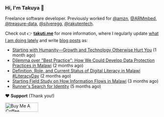 ### Hi, I'm Takuya 👋

Freelance software developer. Previously worked for [@amzn](https://github.com/amzn), [@ARMmbed](https://github.com/ARMmbed), [@treasure-data](https://github.com/treasure-data), [@silveregg](https://github.com/silveregg), [@rakutentech](https://github.com/rakutentech).

Check out 👉 **[takuti.me](https://takuti.me/)** for more information, where I regularly update [what I am doing lately](https://takuti.me/now/) and write [blog posts](https://takuti.me/note/) as:


- [Starting with Humanity—Growth and Technology Otherwise Hurt You](https://takuti.me/note/playing-in-malawi/) (1 month ago)
- [Dilemma over &#34;Best Practice&#34;: How We Could Develop Data Protection Practices in Malawi](https://takuti.me/note/data-protection-law-in-malawi-2023/) (2 months ago)
- [Definition, Role, and Current Status of Digital Literacy in Malawi #LiteracyDay](https://takuti.me/note/digital-malawi-2023/) (2 months ago)
- [Starting Field Study on How Information Flows in Malawi](https://takuti.me/note/volunteering-in-malawi/) (3 months ago)
- [Runner&#39;s Search for Identity](https://takuti.me/note/search-for-identity/) (5 months ago)

❤️ **Support** (Thank you!)

<a href="https://www.buymeacoffee.com/takuti" target="_blank"><img src="https://cdn.buymeacoffee.com/buttons/v2/default-yellow.png" alt="Buy Me A Coffee" style="height: 30px !important;width: 108px !important;" ></a>
